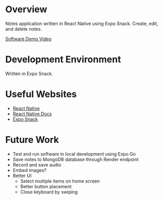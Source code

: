 # Overview
Notes application written in React Native using Expo Snack. Create, edit, and delete notes.

[Software Demo Video](https://youtu.be/NSFhEtAoDAg)

# Development Environment
Written in Expo Snack.

# Useful Websites

- [React Native](https://reactnative.dev/)
- [React Native Docs](https://reactnative.dev/docs/getting-started)
- [Expo Snack]([http://url.link.goes.here](https://snack.expo.dev/))

# Future Work
- Test and run software in local development using Expo Go
- Save notes to MongoDB database through Render endpoint
- Record and save audio
- Embed images?
- Better UI
  - Select multiple items on home screen
  - Better button placement
  - Close keyboard by swiping
